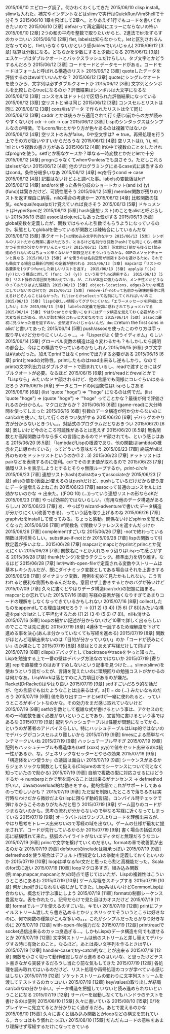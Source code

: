 2015/06/10 エピローグ読了。何かわくわくしてきた
2015/06/10 clisp install。slimvも入れた。補完やインデントなどはslimvで実行はQuickRun/VimShellで十分そう
2015/06/10 1章を飛ばして2章へ。とりあえず1行でもコードを書いておきたいので
2015/06/10 [2章] defvarって再定義時にエラーにならないの怖い
2015/06/10 [2章] 2つの和の平均を整数で取りたいからと、2進法でbitをずらすのカッコいい
2015/06/10 [2章] flet, labelsは知らなかった。letと区別されるんだなってのと、fletいらなくないかという感(lablesでいいじゃん)
2015/06/12 [3章] 除算は分数になる。どちらかを少数にすると少数になる
2015/06/12 [3章] エスケープはダブルクオートとバックスラッシュだけらしい。タブ文字とかどうするんだろう
2015/06/12 [3章] コードモードとデータモードがある。コードモードはフォームと呼ばれる構造のリスト
2015/06/12 [3章] quoteしたデータを評価するのはevalでいいんかな？
2015/06/12 [3章] quoteにシングルクオートを使うから、文字列は必ずダブルクオートか
2015/06/12 [3章] 文字列とシンボルを比較したらtrueになるのか？評価結果はシンボルは大文字になるな
2015/06/12 [3章] コンスセルはドット(.)で区切られた評価結果になっている
2015/06/12 [3章] 空リストとnilは同じ
2015/06/12 [3章] コンスセルとリストは同じ
2015/06/12 [3章] cons/list/データ で作られたリストは全て同じ
2015/06/12 [3章] caddr とかは後ろから適用されて行く感じ(前からの方が読みやすくないか) cdr -> cdr -> car
2015/06/12 [3章] Lispのシンタックスはシンプルなのが特徴。でもcons/listとかやり方が色々あるのは複雑ではないか
2015/06/12 [4章] 空リストのみがfalse。0や空文字は? => true。再帰処理を行う上でその方が扱いやすいからだろうな
2015/06/12 [4章] 空リストは(), '(), nil, 'nilという複数の書き方がある
2015/06/12 [4章] ifの中で複数のことをしたければprognを使う。setfとか稀なケースか？単なる一時変数とかだとletで十分
2015/06/12 [4章] prognじゃなくてwhenやunlessでも良さそう。ただしこれらはelseがない
2015/06/12 [4章] 他のプログラミングにあるcase式に該当するのはcond。条件分岐多いなあ
2015/06/12 [4章] eqを行うcond => case
2015/06/12 [4章] 記載はないけどふと調べた事。labelsの変数版はlet*
2015/06/12 [4章] and/orを使った条件分岐のショートカット(and (x) (y) (func))は驚きだけど、可読性悪そう
2015/06/12 [4章] member関数が残りのリストを返す理由に納得。nilの場合の考慮かー
2015/06/12 [4章] 比較関数の狂気。eq/equal/equalpだけ覚えていれば良さそう
2015/06/13 [5章] ドキュメントはHyperSpecだ
2015/06/13 [5章] hash(連想リスト)のことをalistと呼ぶらしい
2015/06/13 [5章] assocはclojureにもあった気がする
2015/06/13 [5章] global変数を定義したが、関数ではちゃんと引数でもらうようになっているのか。状態としてglobalを使っているが関数とは疎結合にしているんだな
2015/06/13 [5章] 準クオート(`)は埋め込み文字列的なやつ
2015/06/13 [5章] シンボルのリストだから簡潔に書けただろう、とあるけど名前付き引数(hash)でも同じくらい簡潔かつその方が分かりやすいんじゃない?
2015/06/13 [5章] 英文的に(前から後ろに)読み進められないのはちょっと辛くないか？関数型だとそういうものかな。OOPのメソッドチェーンと異なる
2015/06/13 [5章] #'を使うのは名前空間が衝突するのを避けるため。それでも衝突する場合は最新(内側)の定義が使われる
2015/06/13 [5章] mapcarは「リストの各要素を1つずつfuncした新しいリストを返す」
2015/06/13 [5章] applyは「((x) (y))という構造に対して (func (x) (y)) という形でfunc適用する」
2015/06/13 [5章] リスト操作の雰囲気を味わえている。が、これが本当に強力なのか、メンテ性とかどうなのってあたりはまだ懐疑的
2015/06/13 [5章] object-locations、edgesみたいな構造にしていないのは何でだ
2015/06/13 [5章] remove-if-notって名前から破壊的操作に見えるけどそんなことはなかった。filterとかselectって名前にしてくれればいいのに
2015/06/13 [5章] lispの欲しい情報ってググりにくいな。「エラーメッセージを詳細に出したい」とか
2015/06/13 [5章] labelsの定義で括弧に惑わされてちょっとハマる
2015/06/14 [5章] やはりcarとかを使いこなすにはデータ構造を覚えておく必要があって大変な感じがある。他人が読む場合はもっと大変なのでは
2015/06/14 [5章] assocは最初に見つかった値を返すのか。全部返すわけじゃないんだ。docに`return the first cons in alist`と書いてあった
2015/06/14 [5章] push/assocを使ったこのやり方は手っ取り早いけど分かりにくいんじゃ...。->「Lisperがよく使うイディオム」らしい
2015/06/14 [5章] グローバル変数の構造は追々変わるかも？もしかしたら説明の都合上、今はこの構造でやっているのかもしれん
2015/06/15 [6章] タブ文字は#\tabだった。加えてprintではなくprincで出力する必要がある
2015/06/15 [6章] printとreadの対称性。printしたものはread出来るし逆もしかり。なのでprintの文字列出力はダブルクオートで囲まれているし、readで渡すときにはダブルクオートが必要。なるほど
2015/06/15 [6章] print/readとかevalとかで「Lispなら」みたいなドヤ顔されるけど、他の言語でも同様にコレぐらいはあるだろう
2015/06/15 [6章] データとコードの同図象性はLispらしさある
2015/06/16 [6章] (list 'quote "hoge") => '"hoge" になるのは何でだ。(list 'quote "hoge") => (quote "hoge") => '"hoge" ってことかな？最後が何で評価されるのか分からん。マクロだからか？
2015/06/16 [6章] (game-read)に大分時間を使ってしまった
2015/06/16 [6章] 引数のデータ構造が何か分からないのにcar/cdrを使いこなして行くのきつい気がする
2015/06/20 [6章] デバッグのやり方が分からないときつい。。。対話式のプログラムだとなおきつい
2015/06/20 [6章] 楽しいけど今のところ可読性があるとは思えず
2015/06/20 [6.5章] 無名関数とか高階関数は今なら多くの言語にあるのでドヤ顔されても、という感じはある
2015/06/20 [6.5章] 「lambdaがLispの根源であり、他の関数はlambdaの概念を元に導かれている」ってどういう意味だろう
2015/06/23 [7章] 終端がnil以外のものをドットリストというのか(1 2 . 3)
2015/06/23 [7章] ドットリストはpairなどを表現するのに便利。cdrでそのまま値が取れるので
2015/06/23 [7章] 循環リストを表示しようとするとそりゃ無限ループするか。*print-circle*
2015/06/23 [7章] 連想リスト(hash)のalistのaってassociateか
2015/06/23 [7章] alistの値を(表面上)変えるのはpushだけど、pushしているだけだから使う度にデータ量増えるよねこれ
2015/06/23 [7章] assocって普通のコンスセルには効かないのかな -> 出来た。((FOO 10) (...))っていう連想リストの形ならoKだ
2015/06/23 [7章] やっぱ効率的ではないらしい。(有用な他のデータ構造があるらしい)
2015/06/23 [7章] あ、やっぱりwizard-adventureで書いたデータ構造が分かりにくい(改善できる)、っていう話を取り上げるのね
2015/06/26 [7章] graphvizをinstallして使ってみる。ちょっと感動。関係ないけどsphinxを覚えたくなった
2015/06/26 [7章] #'関数名 で関数リファレンスを返すんだっけか
2015/06/26 [7章] complementすごいな
2015/06/26 [7章] -notで終わっている関数は非推奨らしい。substitue-if-notとか
2015/06/28 [7章] lispの関数って引数定義が多いよな...
2015/06/28 [7章] mapcarとmapcとかprintとprincとか覚えにくい
2015/06/28 [7章] 関数名に->とか入れちゃう辺りはLispって感じがする
2015/06/28 [7章] thunk(サンク)を使うテクニック。標準出力を切り離す。なるほど
2015/06/28 [7章] letやwith-open-fileで定義される変数やストリームは基本レキシカルだが、既にダイナミック変数としてある場合はそれを上書きする
2015/06/28 [7章] ダイナミック変数、用例を初めて見たかもしれない。こう言われると便利な側面もあるんだなあ。意図せず上書きするとかのバグが怖いけど
2015/07/09 [7章] 久々に書くとやはりデータ構造(car/cdr)の把握に詰まる。mapcarとか忘れていた
2015/07/16 [8章] 写経の要素が強くなりすぎてあまりコードの理解をしなくなってきているかもしれない
2015/07/16 [8章] collectしたものをappendしてる理由は何だろう？ -> (((1 2) (3 4)) ((5 6) (7 8)))みたいな構造をpairのlistとして平坦化するため ((1 2) (3 4) (5 6) (7 8))。nilも消せる
2015/07/16 [8章] loopの細かい記述が分からないけど10章で詳しく出るらしいのでここでは先に進む
2015/07/19 [8章] 4連休で一読するため理解度を下げて進める事を決心(あんま分かっていなくても写経を進める)
2015/07/19 [8章] 関数がほとんど理解出来ないのは「目的が分かっていない」のか「コードが読みにくい」のか果たして
2015/07/19 [8章] 8章はとりあえず写経だけして飛ばす
2015/07/19 [8章] clispのデバッグとしてbacktraceやtraceをやっと知った。Lispを勉強する上で一番の壁はデバッグ方法なのではないか
2015/07/19 [寄り道] replを直接使うのはおすすめしないという記事を見つけた...。slime(slimv)を使おうという話だったが、言語を覚えたいのに環境回りの勉強コストがかかるのは何かなあ。LispWorkは落とすのに入力項目があるのが嫌だ。Racket(DrRacket)はやはり良い
2015/07/19 [9章] setfすごいだろう的な話だが、他の言語でも似たようなことは出来るはず。a[1] = do {...} みたいなものだろう
2015/07/19 [9章] 値を取り出すコードとsetfが一緒に使われると、っていうところがポイントなのかな。その効力をまだ感じ取れていないけど
2015/07/19 [9章] setfの引数として複雑な式が書けるという事は、アクセスのための一時変数を置く必要がないということであり、宣言的に書けるという事ではあるな
2015/07/19 [9章] 配列やハッシュテーブルは性能が問題になってから、というのが著者のアドバイスらしい。特にハッシュテーブルはLisp的ではないのでデバッグがコンスセルより難しいから
2015/07/19 [9章] timesによる簡単なベンチマークいいね
2015/07/19 [9章] ハッシュテーブル早すぎ
2015/07/19 [9章] 配列もハッシュテーブルも構造体も(setf (xxxx) yyy)で値をセット出来るのは統一性があるか、な。ジェネリックなセッターとやらの効果
2015/07/19 [9章] 「構造体をいつ使うか」の議論は面白い
2015/07/19 [9章] シーケンスがあるからジェネリックな関数として扱える(Clojureの本でシーケンスについて何となく知っていたので助かる)
2015/07/19 [9章] 自前で複数の型に対応させるにはどうするか -> numberpとかで型を調べることは出来るがナンセンス -> defmethodがいい。Javaのoverload的な動きをする。動的言語でこれがサポートしてあるのって珍しいかも？
2015/07/19 [9章] ただ型を制限したところで落ちるのは実行時なわけだから微妙だよな(lispに限らず動的言語)。コンパイル時チェックで弾けるからこそのありがたみだと思う
2015/07/19 [9章] ゲーム回りのコードがつまらないのかも。思考の流れが分からないので単なる写経に近くなってしまっている
2015/07/19 [9章] オークバトルはワンプスよりコードを理解出来るが、やはり思考をトレース出来ないので写経の域を出ない。ゲームの仕様が最初に提示されず、コードが先行しているからか
2015/07/19 [9章] 書く場合の括弧の対応に結構慣れて来た。括弧のハイライトがないエディタだと無理だろうなコレ
2015/07/19 [9章] princで文字を繋げていくのだるい。formatの章で改善策が出るのかな
2015/07/19 [9章] defstructのincludeは継承っぽい
2015/07/19 [9章] defmethodを使う場合はデフォルト(型指定なし)の挙動を定義しておくといいのか
2015/07/19 [10章] loopは単なるfor文だと思ったら割と高機能だった。Scalaのfor式に近い
2015/07/19 [10章] loopマクロ多すぎ。組み込み関数(例:map,mapcar,mapcanとか)の時点で感じてはいたが、Lispの複雑性はこういうところにあるわ
2015/07/19 [10章] ゲーム写経をスキップする
2015/07/19 [10章] 何かLisp好きになれない感じがしてきた。Lisp系はいいけどCommonLispは合わない。概念だけ学ぶ事にしよう
2015/07/19 [11章] formatの制御シーケンス豊富だな。表を作れたり。記号だらけで見た目はカオスだけど
2015/07/19 [11章] formatでループを使えるのすごいな。キモい
2015/07/19 [12章] printにファイルストリーム渡したら書き込めるとかジェネリックでそういうところは好きなのに、何で関数の種類がこんな多いの。。。これがシンプルだったらかなり好きなのに
2015/07/19 [12章] with-open-file強力だな
2015/07/19 [12章] print/readでsocket通信出来るのカッコ良過ぎる...。しかもLispのデータ構造を何でも渡せるとか
2015/07/19 [12章] 文字列ストリームは他のストリームと差し替えてデバッグする時に有効とのこと。なるほど。あとは長い文字列を作るときは早い
2015/07/19 [12章] handler-caseでtry-catch的なことが出来る
2015/07/19 [12章] 関数を小さく切って動作確認しながら進めるのはいいな、と思ったけどテスト書きながら実装するだろうし当たり前な気もしてきた
2015/07/19 [12章] 各処理を読み取れてはいるのだけど、リスト処理や再帰処理のコツが学べている感じはしない
2015/07/19 [12章] ソケットストリームの変わりに文字列ストリームを渡してテストするのカッコいい
2015/07/19 [12章] key/valueの取り出しが結局car/cdrなの分かり辛い。データ構造を把握していないと読み進められないということになる
2015/07/19 [12章] サーバーを起動しなくてもハンドラのテストを書けるのは便利
2015/08/10 [15章] 久々に書いている
2015/08/10 [15章] 0/1をプレイヤーに見立てるとか分かりにく過ぎるだろ。あとで変えるのかな
2015/08/10 [15章] 久々に書くと組み込み関数とかloopなどの構文を忘れている。カッコはもう慣れたっぽい
2015/08/10 [15章] だんだんコードの意味をあまり理解せず写経するだけになってきている
